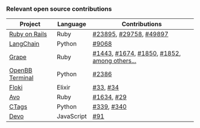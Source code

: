 ### Relevant open source contributions

| Project       | Language      | Contributions   |
| ------------- | ------------- | -------------   |
| [Ruby on Rails](https://github.com/rails/rails) | Ruby  | [#23895](https://github.com/rails/rails/pull/23895), [#29758](https://github.com/rails/rails/pull/29758), [#49897](https://github.com/rails/rails/pull/49897) |
| [LangChain](https://github.com/langchain-ai/langchain)  | Python  | [#9068](https://github.com/langchain-ai/langchain/pull/9068)
| [Grape](https://github.com/ruby-grape/grape) | Ruby  | [#1443](https://github.com/ruby-grape/grape/pull/1443), [#1674](https://github.com/ruby-grape/grape/pull/1674), [#1850](https://github.com/ruby-grape/grape/pull/1850), [#1852](https://github.com/ruby-grape/grape/pull/1852), [among others...](https://github.com/ruby-grape/grape/pulls?q=is%3Apr+author%3Aglaucocustodio+is%3Aclosed) |
| [OpenBB Terminal](https://github.com/OpenBB-finance/OpenBBTerminal)  | Python  | [#2386](https://github.com/OpenBB-finance/OpenBBTerminal/pull/2386) |
| [Floki](https://github.com/philss/floki)  | Elixir  | [#33](https://github.com/philss/floki/pull/33), [#34](https://github.com/philss/floki/pull/34) |
| [Avo](https://github.com/avo-hq/avo/)  | Ruby  | [#1634](https://github.com/avo-hq/avo/pull/1634), [#29](https://github.com/avo-hq/avodocs/pull/29) |
| [CTags](https://github.com/SublimeText/CTags)  | Python  | [#339](https://github.com/SublimeText/CTags/pull/339), [#340](https://github.com/SublimeText/CTags/pull/340) |
| [Devo](https://github.com/karakanb/devo/)  | JavaScript  | [#91](https://github.com/karakanb/devo/pull/91) |
<!--
**glaucocustodio/glaucocustodio** is a ✨ _special_ ✨ repository because its `README.md` (this file) appears on your GitHub profile.

Here are some ideas to get you started:

- 🔭 I’m currently working on ...
- 🌱 I’m currently learning ...
- 👯 I’m looking to collaborate on ...
- 🤔 I’m looking for help with ...
- 💬 Ask me about ...
- 📫 How to reach me: ...
- 😄 Pronouns: ...
- ⚡ Fun fact: ...
-->
